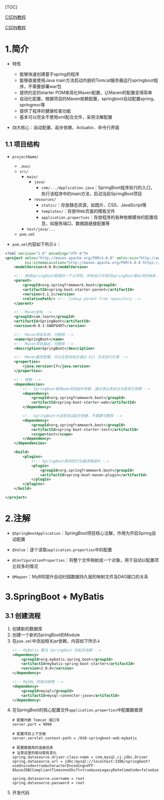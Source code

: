 [TOC]

[CSDN教程](https://blog.csdn.net/friggly/article/details/123888590)

[CSDN教程](https://blog.csdn.net/cuiqwei/article/details/118188540)

# 1.简介

* 特性
	* 能够快速创建基于spring的程序
	* 能够直接使用Java main方法启动内嵌的Tomcat服务器运行springboot程序，不需要部署war包
	* 提供约定的starter POM来简化Maven配置，让Maven的配置变得简单
	* 自动化配置，根据项目的Maven依赖配置，springboot自动配置spring、springmvc等
	* 提供了程序的健康检查功能
	* 基本可以完全不使用xml配合文件，采用注解配置

* 四大核心：自动配置、起步依赖、Actuator、命令行界面

## 1.1 项目结构

* `projectName/`
	* `.mvn/`
	* `src/`
		* `main/`
			* `java/`
				* `com/.../Application.java`：SpringBoot程序执行的入口，执行该程序中的main方法，启动当前SpringBoot项目
			* `resources/`
				* `static/`：存放静态资源，如图片、CSS、JavaScript等
				* `templates/`：存放Web页面的模板文件
				* `application.properties`：存放程序的各种依赖模块的配置信息，如服务端口、数据路链接配置等
		* `test/java/...`
	* `pom.xml`

* `pom.xml`内容如下所示↓：

```xml
<?xml version="1.0" encoding="UTF-8"?>
<project xmlns="http://maven.apache.org/POM/4.0.0" xmlns:xsi="http://www.w3.org/2001/XMLSchema-instance"
		 xsi:schemaLocation="http://maven.apache.org/POM/4.0.0 https://maven.apache.org/xsd/maven-4.0.0.xsd">
	<modelVersion>4.0.0</modelVersion>

	<!-- 继承SpringBoot框架的一个父项目，所有自己开发的SpringBoot都必须的继承 -->
	<parent>
		<groupId>org.springframework.boot</groupId>
		<artifactId>spring-boot-starter-parent</artifactId>
		<version>3.1.1</version>
		<relativePath/> <!-- lookup parent from repository -->
	</parent>

	<!-- Maven坐标 -->
	<groupId>com.learn</groupId>
	<artifactId>SpringBoot</artifactId>
	<version>0.0.1-SNAPSHOT</version>

	<!-- Maven项目名称，可删除 -->
	<name>SpringBoot</name>
	<!-- Maven项目描述，可删除 -->
	<description>SpringBoot</description>

	<!-- Maven属性配置，可以在其他地方通过 ${} 方式进行引用 -->
	<properties>
		<java.version>17</java.version>
	</properties>

	<!-- 依赖 -->
	<dependencies>
		<!-- SpringBoot框架web项目起步依赖，通过该以来自动关联其它依赖 -->
		<dependency>
			<groupId>org.springframework.boot</groupId>
			<artifactId>spring-boot-starter-web</artifactId>
		</dependency>

		<!-- SpringBoot卡滚家测试起步依赖，不需要可删除 -->
		<dependency>
			<groupId>org.springframework.boot</groupId>
			<artifactId>spring-boot-starter-test</artifactId>
			<scope>test</scope>
		</dependency>
	</dependencies>

	<build>
		<plugins>
			<!-- SpringBoot提供的打包编译等插件 -->
			<plugin>
				<groupId>org.springframework.boot</groupId>
				<artifactId>spring-boot-maven-plugin</artifactId>
			</plugin>
		</plugins>
	</build>

</project>
```

# 2.注解

* `@SpringBootApplication`：SpringBoot项目核心注解，作用为开启Spring自动配置

* `@Value`：逐个读取`application.properties`中的配置

* `@ConfigurationProperties`：将整个文件映射成一个对象，用于自动以配置项比较多的情况

* `@Mapper`：MyB阿提升自动扫描数据持久层的映射文件及DAO接口的关系

# 3.SpringBoot + MyBatis

## 3.1 创建流程

1. 创建新的数据库
2. 创建一个新的SpringBoot的Module
3. 在`pom.xml`中添加相关jar依赖，内容如下所示↓
	```xml
	<!-- MyBatis 整合 SpringBoot 的起步依赖 -->
	<dependency>
		<groupId>org.mybatis.spring.boot</groupId>
		<artifactId>mybatis-spring-boot-starter</artifactId>
		<version>2.0.0</version>
	</dependency>

	<!-- MySQL 的驱动依赖 -->
	<dependency>
		<groupId>mysql</groupId>
		<artifactId>mysql-connector-java</artifactId>
	</dependency>
	```
4. 在SpringBoot的核心配置文件`application.properties`中配置数据源
	```
	# 配置内嵌 Tomcat 端口号
	server.port = 9090

	# 配置项目上下文根
	server.servlet.context-path = /010-springboot-web-mybatis

	# 配置数据库的连接信息
	# 注意这里的驱动类有变化
	spring.datasource.driver-class-name = com.mysql.cj.jdbc.Driver
	spring.datasource.url = jdbc:mysql://localhost:3306/springboot?useUnicode=true&characterEncoding=UTF-8&useJDBCCompliantTimezoneShift=true&useLegacyDatetimeCode=false&serverTimezone=GMT%2B8

	spring.datasource.username = root
	spring.datasource.password = root
	```
5. 开发代码

